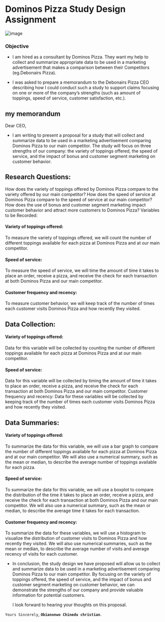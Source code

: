 # Dominos Pizza Study Design Assignment

![image](https://user-images.githubusercontent.com/56441231/218329797-89ee961a-c05a-4893-b87c-15c3d6e7a25a.png)



### Objective
- I am hired as a consultant by Dominos Pizza. They want my help to collect and summarize appropriate data to be used in a marketing advertisement that makes a comparison between their Competitors (eg.Debonairs Pizza).

- I was asked to prepare a memorandum to the Debonairs Pizza CEO describing how I could conduct such a study to support claims focusing on one or more of the company’s strengths (such as amount of toppings, speed of service, customer satisfaction, etc.). 
 


## my memorandum 


Dear CEO,

- I am writing to present a proposal for a study that will collect and summarize data to be used in a marketing advertisement comparing Dominos Pizza to our main competitor. The study will focus on three strengths of our company: the variety of toppings offered, the speed of service, and the impact of bonus and customer segment marketing on customer behavior.

## Research Questions:

How does the variety of toppings offered by Dominos Pizza compare to the variety offered by our main competitor?
How does the speed of service at Dominos Pizza compare to the speed of service at our main competitor?
How does the use of bonus and customer segment marketing impact customer behavior and attract more customers to Dominos Pizza?
Variables to be Recorded:

#### Variety of toppings offered: 
To measure the variety of toppings offered, we will count the number of different toppings available for each pizza at Dominos Pizza and at our main competitor.

#### Speed of service: 
To measure the speed of service, we will time the amount of time it takes to place an order, receive a pizza, and receive the check for each transaction at both Dominos Pizza and our main competitor.

#### Customer frequency and recency: 
To measure customer behavior, we will keep track of the number of times each customer visits Dominos Pizza and how recently they visited.

## Data Collection:

#### Variety of toppings offered: 
Data for this variable will be collected by counting the number of different toppings available for each pizza at Dominos Pizza and at our main competitor.

#### Speed of service: 
Data for this variable will be collected by timing the amount of time it takes to place an order, receive a pizza, and receive the check for each transaction at both Dominos Pizza and our main competitor.
Customer frequency and recency: Data for these variables will be collected by keeping track of the number of times each customer visits Dominos Pizza and how recently they visited.

## Data Summaries:

#### Variety of toppings offered: 
To summarize the data for this variable, we will use a bar graph to compare the number of different toppings available for each pizza at Dominos Pizza and at our main competitor. We will also use a numerical summary, such as the mean or median, to describe the average number of toppings available for each pizza.

#### Speed of service: 
To summarize the data for this variable, we will use a boxplot to compare the distribution of the time it takes to place an order, receive a pizza, and receive the check for each transaction at both Dominos Pizza and our main competitor. We will also use a numerical summary, such as the mean or median, to describe the average time it takes for each transaction.

#### Customer frequency and recency: 
To summarize the data for these variables, we will use a histogram to visualize the distribution of customer visits to Dominos Pizza and how recently they visited. We will also use numerical summaries, such as the mean or median, to describe the average number of visits and average recency of visits for each customer.

- In conclusion, the study design we have proposed will allow us to collect and summarize data to be used in a marketing advertisement comparing Dominos Pizza to our main competitor. By focusing on the variety of toppings offered, the speed of service, and the impact of bonus and customer segment marketing on customer behavior, we can demonstrate the strengths of our company and provide valuable information for potential customers.

  I look forward to hearing your thoughts on this proposal.

`Yours Sincerely`,
**`Obianonwo Chinedu christian`**.
